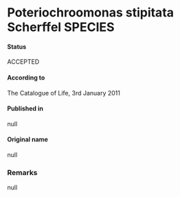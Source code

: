 Poteriochroomonas stipitata Scherffel SPECIES
=======

#### Status
ACCEPTED

#### According to
The Catalogue of Life, 3rd January 2011

#### Published in
null

#### Original name
null

### Remarks
null